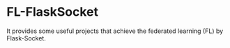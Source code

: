 # FL-FlaskSocket
It provides some useful projects that achieve the federated learning (FL) by Flask-Socket.
